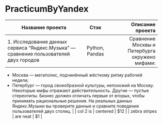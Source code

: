# PracticumByYandex

| Название проекта        | Стэк           | Описание проекта  |
| ------------- |:-------------:| -----:|
| 1. Исследование данных сервиса “Яндекс.Музыка” — сравнение пользователей двух городов      | Python, Pandas | Сравнение Москвы и Петербурга окружено мифами:
- Москва — мегаполис, подчинённый жёсткому ритму рабочей недели;
- Петербург — город своеобразной культуры, непохожий на Москву.
Некоторые мифы отражают действительность. Другие — пустые стереотипы. Бизнес должен отличать первые от вторых, чтобы принимать рациональные решения. На реальных данных Яндекс.Музыки вы проверите данные и сравните поведение пользователей двух столиц. |
| col 2 is      | centered      |   $12 |
| zebra stripes | are neat      |    $1 |
